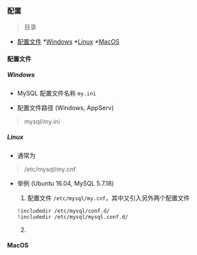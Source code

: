 ### 配置

> 目录
* [配置文件](#配置文件)
    *[Windows](#windows)
    *[Linux](#linux)
    *[MacOS](#macos)


#### 配置文件

##### Windows

* MySQL 配置文件名称 `my.ini`
    
* 配置文件路径 (Windows, AppServ)
> mysql/my.ini


##### Linux 

* 通常为 
> /etc/mysql/my.cnf

* 举例 (Ubuntu 16.04, MySQL 5.7.18)
    1. 配置文件 `/etc/mysql/my.cnf`，其中又引入另外两个配置文件

    ```
    !includedir /etc/mysql/conf.d/
    !includedir /etc/mysql/mysql.conf.d/
    ```
    2. 
    
#### MacOS




    

































